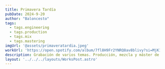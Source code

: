 ```yaml
---
title: Primavera Tardía
pubDate: 2024-9-20
author: "Baloncesto"
tags:
  - tags.engineering
  - tags.production
  - tags.mix
  - tags.mastering
imgUrl: '@assets/primaveratardia.jpeg'
workUrl: 'https://open.spotify.com/album/7fl8H9Fr2YNRQ8av8blivy?si=MjK16zQqSE6KZd5L50zeXQ'
description: Grabación de varios temas. Producción, mezcla y máster de todo el proyecto.
layout: '../../../layouts/WorksPost.astro'
---
```


